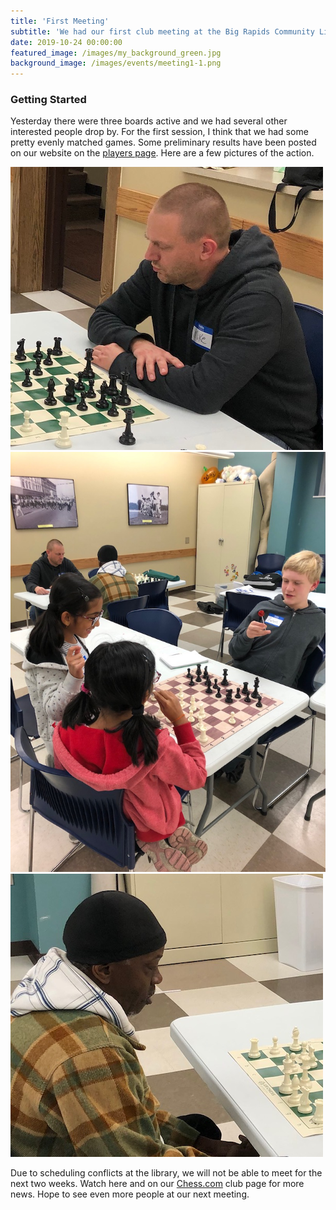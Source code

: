```yaml
---
title: 'First Meeting'
subtitle: 'We had our first club meeting at the Big Rapids Community Library on October 24, 2019.'
date: 2019-10-24 00:00:00
featured_image: /images/my_background_green.jpg
background_image: /images/events/meeting1-1.png
---
```


### Getting Started

Yesterday there were three boards active and we had several other interested people drop by. For the first session, I think that we had some pretty evenly matched games. Some preliminary results have been posted on our website on the [players page](https://bigrapidschess.com/players). Here are a few pictures of the action.

<div class="gallery" data-columns="2">
    <img src="/images/events/meeting1-1.png">
    <img src="/images/events/meeting1-3.png">
    <img src="/images/events/meeting1-2.png">
</div>

Due to scheduling conflicts at the library, we will not be able to meet for the next two weeks. Watch here and on our [Chess.com](https://www.chess.com/club/big-rapids-chess) club page for more news. Hope to see even more people at our next meeting.
